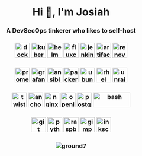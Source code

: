 <h1 align="center">Hi 👋, I'm Josiah</h1>
<h3 align="center">A DevSecOps tinkerer who likes to self-host</h3>
<h3 align="center">
<a href="https://www.docker.com/" target="_blank"><img src="https://www.vectorlogo.zone/logos/docker/docker-icon.svg" alt="docker" width="40" height="40"/></a>
<a href="https://kubernetes.io/" target="_blank"><img src="https://www.vectorlogo.zone/logos/kubernetes/kubernetes-icon.svg" alt="kubernetes" width="40" height="40"/></a>
<a href="https://helm.sh/" target="_blank"><img src="https://www.vectorlogo.zone/logos/helmsh/helmsh-icon.svg" alt="helm" width="40" height="40"/></a>
<a href="https://fluxcd.io/" target="_blank"><img src="https://www.vectorlogo.zone/logos/fluxcdio/fluxcdio-icon.svg" alt="fluxcd" width="40" height="40"/></a>
<a href="https://www.jenkins.io" target="_blank"><img src="https://www.vectorlogo.zone/logos/jenkins/jenkins-icon.svg" alt="jenkins" width="40" height="40"/></a>
<a href="https://jfrog.com/artifactory/" target="_blank"><img src="https://avatars.githubusercontent.com/u/38656520?s=200&v=4" alt="artifactory" width="40" height="40"/></a>
<a href="https://www.whitesourcesoftware.com/free-developer-tools/renovate/" target="_blank"><img src="https://github.com/AliasIO/Wappalyzer/blob/master/src/drivers/webextension/images/icons/Artifactory.svg" alt="renovate" width="40" height="40"/></a>
</h3>
<h3 align="center">
<a href="https://prometheus.io/" target="_blank"><img src="https://www.vectorlogo.zone/logos/prometheusio/prometheusio-icon.svg" alt="prometheus" width="40" height="40"/></a>
<a href="https://grafana.com/" target="_blank"><img src="https://www.vectorlogo.zone/logos/grafana/grafana-icon.svg" alt="grafana" width="40" height="40"/></a>
<a href="https://www.ansible.com/" target="_blank"><img src="https://www.vectorlogo.zone/logos/ansible/ansible-icon.svg" alt="ansible" width="40" height="40"/></a>
<a href="https://www.packer.io/" target="_blank"><img src="https://www.vectorlogo.zone/logos/packerio/packerio-icon.svg" alt="packer" width="40" height="40"/></a>
<a href="https://ubuntu.com/" target="_blank"><img src="https://www.vectorlogo.zone/logos/ubuntu/ubuntu-icon.svg" alt="ubuntu" width="40" height="40"/></a>
<a href="https://www.redhat.com/" target="_blank"><img src="https://www.vectorlogo.zone/logos/redhat/redhat-icon.svg" alt="rhel" width="40" height="40"/></a>
<a href="https://unraid.net/" target="_blank"><img src="https://raw.githubusercontent.com/limetech/Unraid.net/master/Unraid.net.png" alt="unraid" width="40" height="40"/></a>
</h3>
<h3 align="center">
<a href="https://www.paloaltonetworks.com/prisma/cloud" target="_blank"><img src="https://www.vectorlogo.zone/logos/twistlock/twistlock-icon.svg" alt="twistlock" width="40" height="40"/></a>
<a href="https://anchore.com/" target="_blank"><img src="https://www.vectorlogo.zone/logos/anchoreio/anchoreio-icon.svg" alt="anchore" width="40" height="40"/></a>
<a href="https://www.nginx.com/" target="_blank"><img src="https://www.vectorlogo.zone/logos/nginx/nginx-icon.svg" alt="nginx" width="40" height="40"/></a>
<a href="https://www.openldap.org/" target="_blank"><img src="https://www.saashub.com/images/app/service_logos/48/835914988856/large.png?1557268823" alt="openldap" width="40" height="40"/></a>
<a href="https://www.postgresql.org/" target="_blank"><img src="https://www.vectorlogo.zone/logos/postgresql/postgresql-icon.svg" alt="postgresql" width="40" height="40"/></a>
<a href="https://www.gnu.org/software/bash/" target="_blank"><img src="https://www.vectorlogo.zone/logos/gnu_bash/gnu_bash-official.svg" alt="bash" width="100" height="40"/></a> </h3>
<h3 align="center">
<a href="https://git-scm.com/" target="_blank"><img src="https://www.vectorlogo.zone/logos/git-scm/git-scm-icon.svg" alt="git" width="40" height="40"/></a>
<a href="https://www.python.org/" target="_blank"><img src="https://www.vectorlogo.zone/logos/python/python-icon.svg" alt="python" width="40" height="40"/></a>
<a href="https://www.raspberrypi.org/" target="_blank"><img src="https://www.vectorlogo.zone/logos/raspberrypi/raspberrypi-icon.svg" alt="raspberrypi" width="40" height="40"/></a>
<a href="https://www.gimp.org/" target="_blank"><img src="https://www.vectorlogo.zone/logos/gimp/gimp-icon.svg" alt="gimp" width="40" height="40"/></a>
<a href="https://inkscape.org/" target="_blank"><img src="https://www.vectorlogo.zone/logos/inkscape/inkscape-icon.svg" alt="inkscape" width="40" height="40"/></a>
</h3>
<h3 align="center">
<img align="center" src="https://github-readme-stats.vercel.app/api?username=ground7&show_icons=true&locale=en&theme=dark&count_private=true" alt="ground7"/>
</h3>
